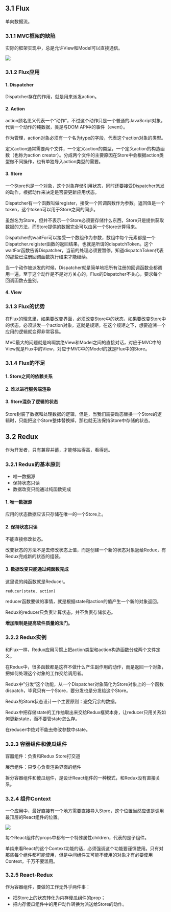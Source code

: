 ## 3.1 Flux

单向数据流。

### 3.1.1 MVC框架的缺陷

实际的框架实现中，总是允许View和Model可以直接通信。

![](https://lark-assets-prod-aliyun.oss-cn-hangzhou.aliyuncs.com/yuque/0/2021/png/21377645/1620364999074-resources/19891056/png/49be8b94-3039-4325-91d9-970dc094689a.png?OSSAccessKeyId=LTAI4GGhPJmQ4HWCmhDAn4F5&Expires=1620366801&Signature=lcHNtJOtiZOpmPYoSw7h7fQCNkU%3D)

### 3.1.2 Flux应用

#### 1. Dispatcher

Dispatcher存在的作用，就是用来派发action。

#### 2. Action

action顾名思义代表一个“动作”，不过这个动作只是一个普通的JavaScript对象，代表一个动作的纯数据，类是与DOM API中的事件（event）。

作为管理，action对象必须有一个名为type的字段，代表这个action对象的类型。

定义action通常需要两个文件，一个定义action的类型，一个定义action的构造函数（也称为action creator）。分成两个文件的主要原因在Store中会根据action类型做不同操作，也有单独导入action类型的需要。

#### 3. Store

一个Store也是一个对象，这个对象存储引用状态，同时还要接受Dispatcher派发的动作，根据动作来决定是否要更新应用状态。

Dispatcher有一个函数叫做register，接受一个回调函数作为参数。返回值是一个token，这个token可以用于Store之间的同步。

虽然名为Store，但并不表示一个Store必须要存储什么东西，Store只是提供获取数据的方法，而Store提供的数据完全可以由另一个Store计算得来。

Dispatcher的waitFor可以接受一个数组作为参数，数组中每个元素都是一个Dispatcher.reigister函数的返回结果，也就是所谓的dispatchToken。这个waitFor函数告诉Dispatcher，当前的处理必须要暂停，知道dispatchToken代表的那些已注册回调函数执行结束才能继续。

当一个动作被派发的时候，Dispatcher就是简单地把所有注册的回调函数全都调用一遍，至于这个动作是不是对方关心的，Flux的Dispatcher不关心，要求每个回调函数去鉴别。

#### 4. View

### 3.1.3 Flux的优势

在Flux的理念里，如果要改变界面，必须改变Store中的状态，如果要改变Store中的状态，必须派发一个action对象，这就是规矩。在这个规矩之下，想要追溯一个应用的逻辑就变得非常容易。

MVC最大的问题就是呜啊禁绝View和Model之间的直接对话，对应于MVC中的View就是Flux中的View，对应于MVC中的Model的就是Flux中的Store。

### 3.1.4 Flux的不足

#### 1. Store之间的依赖关系



#### 2. 难以进行服务端渲染

#### 3. Store混杂了逻辑的状态

Store封装了数据和处理数据的逻辑，但是，当我们需要动态替换一个Store的逻辑时，只能把这个Store整体替换掉，那也就无法保持Store中存储的状态。

## 3.2 Redux

作为开发者，只有兼容并蓄，才能够站得高，看得远。

### 3.2.1 Redux的基本原则

- 唯一数据源
- 保持状态只读
- 数据改变只能通过纯函数完成

#### 1. 唯一数据源

应用的状态数据应该只存储在唯一的一个Store上。

#### 2. 保持状态只读

不能直接修改状态。

改变状态的方法不是去修改状态上值，而是创建一个新的状态对象返给Redux，有Redux完成新的状态的组装。

#### 3. 数据改变只能通过纯函数完成

这里说的纯函数就是Reducer。

`reducer(state, action)`

reducer函数要做的事情，就是根据state和action的值产生一个新的对象返回。

Redux的reducer只负责计算状态，并不负责存储状态。

**增加限制是提高软件质量的法门。**

### 3.2.2 Redux实例

和Flux一样，Redux应用习惯上把action类型和action构造函数分成两个文件定义。

在Redux中，很多函数都是这样不做什么产生副作用的动作，而是返回一个对象，把如何处理这个对象的工作交给调用者。

Redux中”分发“这个功能，从一个Dispatcher对象简化为Store对象上的一个函数dispatch，毕竟只有一个Store，要分发也是分发给这个Store。

Redux的Store状态设计一个主要原则：避免冗余的数据。

Redux中把存储state的工作抽取出来交给Redux框架本身，让reducer只用关系如何更新state，而不要管state怎么存。

在reducer中绝对不能去修改参数中state。

### 3.2.3 容器组件和傻瓜组件

容器组件：负责和Redux Store打交道

展示组件：只专心负责渲染界面的组件

拆分容器组件和傻瓜组件，是设计React组件的一种模式，和Redux没有直接关系。

### 3.2.4 组件Context

一个应用中，最好直接有一个地方需要直接导入Store，这个位置当然应该是调用最顶层的React组件的位置。

![](https://lark-assets-prod-aliyun.oss-cn-hangzhou.aliyuncs.com/yuque/0/2021/png/21377645/1620364999074-resources/19891056/png/49be8b94-3039-4325-91d9-970dc094689a.png?OSSAccessKeyId=LTAI4GGhPJmQ4HWCmhDAn4F5&Expires=1620378868&Signature=AtIglSoBix2Y2GHmuI4146AS94k%3D)

每个React组件的props中都有一个特殊属性children，代表的是子组件。

单纯来看React的这个Context功能的话，必须强调这个功能要谨慎使用。只有对那些每个组件都可能使用，但是中间组件又可能不使用的对象才有必要使用Context，千万不要滥用。

### 3.2.5 React-Redux

作为容器组件，要做的工作无外乎两件事：

- 把Store上的状态转化为内存傻瓜组件的prop；
- 把内存傻瓜组件中的用户动作转换为派送给Store的动作。